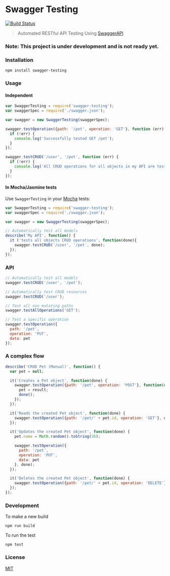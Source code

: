 # Swagger Testing

[![Build Status](https://travis-ci.org/apigee-127/swagger-testing.svg?branch=master)](https://travis-ci.org/apigee-127/swagger-testing)

> Automated RESTful API Testing Using [SwaggerAPI](http://swagger.io)

### Note: This project is under development and is not ready yet.

### Installation
```
npm install swagger-testing
```

### Usage

#### Independent

```js
var SwaggerTesting = require('swagger-testing');
var swaggerSpec = require('./swagger.json');

var swagger = new SwaggerTesting(swaggerSpec);

swagger.testOperation({path: '/pet', operation: 'GET'}, function (err) {
  if (!err) {
    console.log('Successfully tested GET /pet');
  }
});

swagger.testCRUD('/user', '/pet', function (err) {
  if (!err) {
    console.log('All CRUD operations for all objects in my API are tested successfully.');
  }
});
```

#### In Mocha/Jasmine tests

Use `SwaggerTesting` in your [Mocha](https://github.com/mochajs/mocha) tests:

```js
var SwaggerTesting = require('swagger-testing');
var swaggerSpec = require('./swagger.json');

var swagger = new SwaggerTesting(swaggerSpec);

// Automatically test all models
describe('My API', function() {
  it ('tests all objects CRUD operations', function(done){
    swagger.testCRUD('/user', '/pet', done);
  });
});

```

### API

```js
// Automatically test all models
swagger.testCRUD('/user', '/pet');
```

```js
// Automatically test CRUD resources
swagger.testCRUD('/user');
```

```js
// Test all non mutating paths
swagger.testAllOperations('GET');
```

```js
// Test a specific operation
swagger.testOperation({
  path: '/pet',
  operation: 'PUT',
  data: pet
});
```

### A complex flow  

```js
describe('CRUD Pet (Manual)', function() {
  var pet = null;

  it('Creates a Pet object', function(done) {
    swagger.testOperation({path: '/pet', operation: 'POST'}, function(err, result) {
      pet = result;
      done();
    });
  });

  it('Reads the created Pet object', function(done) {
    swagger.testOperation({path: '/pet/' + pet.id, operation: 'GET'}, done);
  });

  it('Updates the created Pet object', function(done) {
    pet.name = Math.random().toString(36);

    swagger.testOperation({
      path: '/pet',
      operation: 'PUT',
      data: pet
    }, done);
  });

  it('Deletes the created Pet object', function(done) {
    swagger.testOperation({path: '/pet/' + pet.id, operation: 'DELETE'}, done);
  });
});

```

### Development

To make a new build

```shell
npm run build
```

To run the test

```shell
npm test
```

### License

[MIT](./LICENSE)
